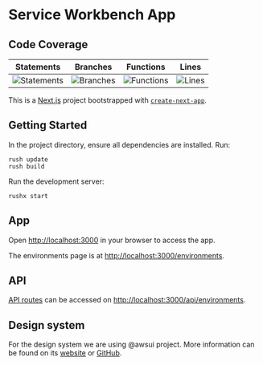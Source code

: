 # Service Workbench App

## Code Coverage

| Statements | Branches | Functions | Lines |
| --------------------------- | ----------------------- | ------------------------- | ----------------- |
| ![Statements](https://img.shields.io/badge/statements-Unknown%25-brightgreen.svg?style=flat) | ![Branches](https://img.shields.io/badge/branches-Unknown%25-brightgreen.svg?style=flat) | ![Functions](https://img.shields.io/badge/functions-Unknown%25-brightgreen.svg?style=flat) | ![Lines](https://img.shields.io/badge/lines-Unknown%25-brightgreen.svg?style=flat) |

This is a [Next.js](https://nextjs.org/) project bootstrapped with [`create-next-app`](https://github.com/vercel/next.js/tree/canary/packages/create-next-app).

## Getting Started

In the project directory, ensure all dependencies are installed. Run:
```
rush update
rush build
```
Run the development server:

```
rushx start
```

## App

Open [http://localhost:3000](http://localhost:3000) in your browser to access the app.

The environments page is at [http://localhost:3000/environments](http://localhost:3000/environments).

## API

[API routes](https://nextjs.org/docs/api-routes/introduction) can be accessed on [http://localhost:3000/api/environments](http://localhost:3000/api/environments).


## Design system

For the design system we are using @awsui project. More information can be found on its [website](https://polaris.a2z.com) or [GitHub](https://github.com/aws/awsui-documentation).

